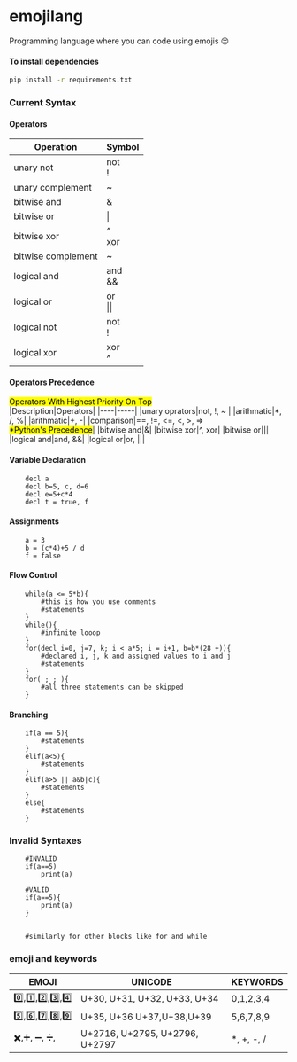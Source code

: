 # emojilang
Programming language where you can code using emojis 😌

#### To install dependencies
```bash
pip install -r requirements.txt
```

### Current Syntax

#### Operators
|Operation | Symbol|
|---------|-----|
|unary not|not<br>!|
|unary complement|~|
|bitwise and|        &|
|bitwise or|  \| |
|bitwise xor| ^<br> xor
|bitwise complement | ~
|logical and | and <br> &&
|logical or  | or <br> \|\| |
|logical not | not <br> !
|logical xor | xor <br> ^|

#### Operators Precedence
<mark>Operators With Highest Priority On Top</mark><br>
|Description|Operators|
|----|-----|
|unary oprators|not, !, ~ |
|arithmatic|*, /, %|
|arithmatic|+, -|
|comparison|==, !=, <=, <, >, => <br><mark>*Python's Precedence</mark>|
|bitwise and|&|
|bitwise xor|^, xor|
|bitwise or|\||
|logical and|and, &&|
|logical or|or, \|\||


#### Variable Declaration

````
    decl a
    decl b=5, c, d=6
    decl e=5+c*4
    decl t = true, f
````
#### Assignments
````
    a = 3
    b = (c*4)+5 / d
    f = false
````
#### Flow Control
````
    while(a <= 5*b){
        #this is how you use comments
        #statements
    }
    while(){
        #infinite looop
    }
    for(decl i=0, j=7, k; i < a*5; i = i+1, b=b*(28 +)){
        #declared i, j, k and assigned values to i and j
        #statements
    }
    for( ; ; ){
        #all three statements can be skipped
    }
````
#### Branching
````
    if(a == 5){
        #statements
    }
    elif(a<5){
        #statements
    }
    elif(a>5 || a&b|c){
        #statements
    }
    else{
        #statements
    }
````

### Invalid Syntaxes
````
    #INVALID
    if(a==5)
        print(a)
    
    #VALID
    if(a==5){
        print(a)
    }
    

    #similarly for other blocks like for and while
````

### emoji and keywords
| EMOJI | UNICODE | KEYWORDS|
|-------|---------|--------|
|0️⃣,1️⃣,2️⃣,3️⃣,4️⃣|U+30, U+31, U+32, U+33, U+34| 0,1,2,3,4|
|5️⃣,6️⃣,7️⃣,8️⃣,9️⃣ | U+35, U+36 U+37,U+38,U+39|5,6,7,8,9 | 
| ✖️,➕, ➖, ➗,  |  U+2716, U+2795, U+2796,  U+2797   | *, +, -, /  |




